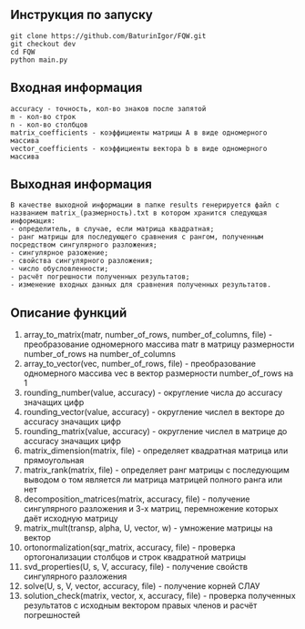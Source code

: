 ## Инструкция по запуску

    git clone https://github.com/BaturinIgor/FQW.git  
    git checkout dev
    cd FQW
    python main.py

## Входная информация

    accuracy - точность, кол-во знаков после запятой
    m - кол-во строк
    n - кол-во столбцов
    matrix_coefficients - коэффициенты матрицы А в виде одномерного массива
    vector_coefficients - коэффициенты вектора b в виде одномерного массива

## Выходная информация

    В качестве выходной информации в папке results генерируется файл с названием matrix_(размерность).txt в котором хранится следующая информация:
    - определитель, в случае, если матрица квадратная;
    - ранг матрицы для последующего сравнения с рангом, полученным посредством сингулярного разложения;
    - сингулярное разожение;
    - свойства сингулярного разложения;
    - число обусловленности;
    - расчёт погрешности полученных результатов;
    - изменение входных данных для сравнения полученных результатов.

## Описание функций

1. array_to_matrix(matr, number_of_rows, number_of_columns, file) - преобразование одномерного массива matr в матрицу размерности number_of_rows на number_of_columns
2. array_to_vector(vec, number_of_rows, file) - преобразование одномерного массива vec в вектор размерности number_of_rows на 1
3. rounding_number(value, accuracy) - округление числа до accuracy значащих цифр
4. rounding_vector(value, accuracy) - округление числел в векторе до accuracy значащих цифр
5. rounding_matrix(value, accuracy) - округление числел в матрице до accuracy значащих цифр
6. matrix_dimension(matrix, file) -  определяет квадратная матрица или прямоугольная
7. matrix_rank(matrix, file) - определяет ранг матрицы с последующим выводом о том является ли матрица матрицей полного ранга или нет
8. decomposition_matrices(matrix, accuracy, file) - получение сингулярного разложения и 3-х матриц, перемножение которых даёт исходную матрицу
9. matrix_mult(transp, alpha, U, vector, w) - умножение матрицы на вектор
10. ortonormalization(sqr_matrix, accuracy, file) - проверка ортогонализации столбцов и строк квадратной матрицы
11. svd_properties(U, s, V, accuracy, file) - получение свойств сингулярного разложения
12. solve(U, s, V, vector, accuracy, file) - получение корней СЛАУ
13. solution_check(matrix, vector, x, accuracy, file) - проверка полученных результатов с исходным вектором правых членов и расчёт погрешностей
